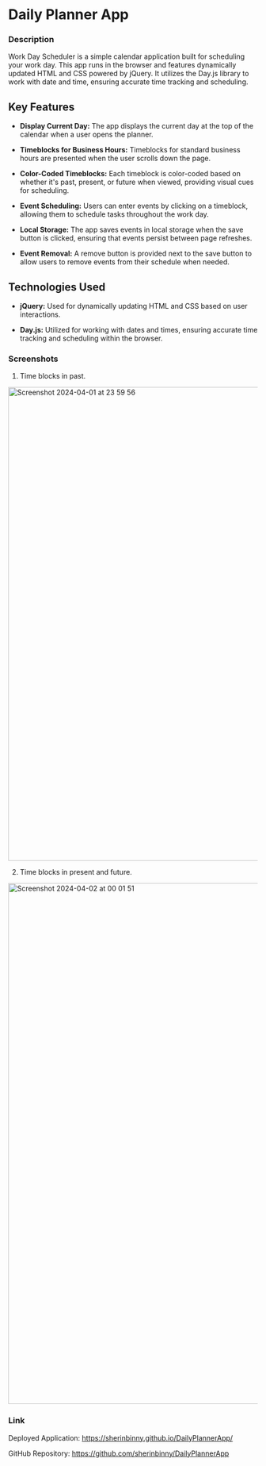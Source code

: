# Daily Planner App

### Description

Work Day Scheduler is a simple calendar application built for scheduling your work day. This app runs in the browser and features dynamically updated HTML and CSS powered by jQuery. It utilizes the Day.js library to work with date and time, ensuring accurate time tracking and scheduling.

## Key Features

- **Display Current Day:** The app displays the current day at the top of the calendar when a user opens the planner.
  
- **Timeblocks for Business Hours:** Timeblocks for standard business hours are presented when the user scrolls down the page.

- **Color-Coded Timeblocks:** Each timeblock is color-coded based on whether it's past, present, or future when viewed, providing visual cues for scheduling.

- **Event Scheduling:** Users can enter events by clicking on a timeblock, allowing them to schedule tasks throughout the work day.

- **Local Storage:** The app saves events in local storage when the save button is clicked, ensuring that events persist between page refreshes.

- **Event Removal:** A remove button is provided next to the save button to allow users to remove events from their schedule when needed.
  

## Technologies Used

- **jQuery:** Used for dynamically updating HTML and CSS based on user interactions.

- **Day.js:** Utilized for working with dates and times, ensuring accurate time tracking and scheduling within the browser.



### Screenshots


1. Time blocks in past.

<img width="955" alt="Screenshot 2024-04-01 at 23 59 56" src="https://github.com/sherinbinny/DailyPlannerApp/assets/101629905/b8f82ac6-761f-471f-8f6c-60f385ba0f03">


2. Time blocks in present and future.

<img width="1050" alt="Screenshot 2024-04-02 at 00 01 51" src="https://github.com/sherinbinny/DailyPlannerApp/assets/101629905/5032e215-d6e4-4c64-9e05-9f8648d8e40f">



### Link

Deployed Application: https://sherinbinny.github.io/DailyPlannerApp/

GitHub Repository: https://github.com/sherinbinny/DailyPlannerApp
